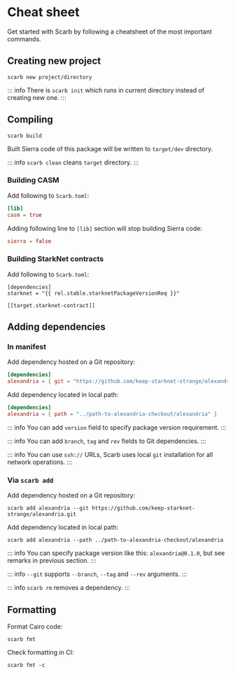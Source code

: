 <script setup>
import { data as rel } from "../github.data";
</script>

# Cheat sheet

Get started with Scarb by following a cheatsheet of the most important commands.

## Creating new project

```shell
scarb new project/directory
```

::: info
There is `scarb init` which runs in current directory instead of creating new one.
:::

## Compiling

```shell
scarb build
```

Built Sierra code of this package will be written to `target/dev` directory.

::: info
`scarb clean` cleans `target` directory.
:::

### Building CASM

Add following to `Scarb.toml`:

```toml
[lib]
casm = true
```

Adding following line to `[lib]` section will stop building Sierra code:

```toml
sierra = false
```

### Building StarkNet contracts

Add following to `Scarb.toml`:

```toml-vue
[dependencies]
starknet = "{{ rel.stable.starknetPackageVersionReq }}"

[[target.starknet-contract]]
```

## Adding dependencies

### In manifest

Add dependency hosted on a Git repository:

```toml
[dependencies]
alexandria = { git = "https://github.com/keep-starknet-strange/alexandria.git" }
```

Add dependency located in local path:

```toml
[dependencies]
alexandria = { path = "../path-to-alexandria-checkout/alexandria" }
```

::: info
You can add `version` field to specify package version requirement.
:::

::: info
You can add `branch`, `tag` and `rev` fields to Git dependencies.
:::

::: info
You can use `ssh://` URLs, Scarb uses local `git` installation for all network operations.
:::

### Via `scarb add`

Add dependency hosted on a Git repository:

```shell
scarb add alexandria --git https://github.com/keep-starknet-strange/alexandria.git
```

Add dependency located in local path:

```shell
scarb add alexandria --path ../path-to-alexandria-checkout/alexandria
```

::: info
You can specify package version like this: `alexandria@0.1.0`, but see remarks in previous section.
:::

::: info
`--git` supports `--branch`, `--tag` and `--rev` arguments.
:::

::: info
`scarb rm` removes a dependency.
:::

## Formatting

Format Cairo code:

```shell
scarb fmt
```

Check formatting in CI:

```shell
scarb fmt -c
```
